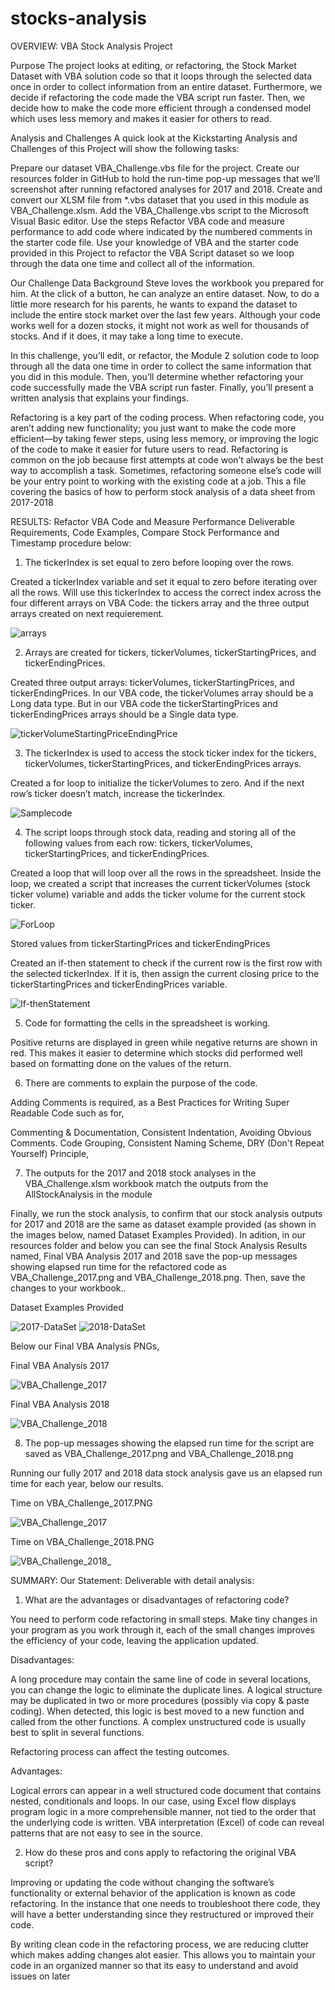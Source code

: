 # stocks-analysis
OVERVIEW: VBA Stock Analysis Project

Purpose
The project looks at editing, or refactoring, the Stock Market Dataset with VBA solution code so that it loops through the selected  data once in order to collect information from an entire dataset. Furthermore, we decide if refactoring the code made the VBA script run faster. Then, we decide how to make the code more efficient through a condensed model which uses less memory and makes it easier for others to read.

Analysis and Challenges
A quick look at the Kickstarting Analysis and Challenges of this Project will show the following tasks:

Prepare our dataset VBA_Challenge.vbs file for the project.
Create our resources folder in GitHub to hold the run-time pop-up messages that we’ll screenshot after running refactored analyses for 2017 and 2018.
Create and convert our XLSM file from *.vbs dataset that you used in this module as VBA_Challenge.xlsm.
Add the VBA_Challenge.vbs script to the Microsoft Visual Basic editor.
Use the steps Refactor VBA code and measure performance to add code where indicated by the numbered comments in the starter code file.
Use your knowledge of VBA and the starter code provided in this Project to refactor the VBA Script dataset so we loop through the data one time and collect all of the information.

Our Challenge Data Background
Steve loves the workbook you prepared for him. At the click of a button, he can analyze an entire dataset. Now, to do a little more research for his parents, he wants to expand the dataset to include the entire stock market over the last few years. Although your code works well for a dozen stocks, it might not work as well for thousands of stocks. And if it does, it may take a long time to execute.

In this challenge, you’ll edit, or refactor, the Module 2 solution code to loop through all the data one time in order to collect the same information that you did in this module. Then, you’ll determine whether refactoring your code successfully made the VBA script run faster. Finally, you’ll present a written analysis that explains your findings.

Refactoring is a key part of the coding process. When refactoring code, you aren’t adding new functionality; you just want to make the code more efficient—by taking fewer steps, using less memory, or improving the logic of the code to make it easier for future users to read. Refactoring is common on the job because first attempts at code won’t always be the best way to accomplish a task. Sometimes, refactoring someone else’s code will be your entry point to working with the existing code at a job.
This a file covering the basics of how to perform stock analysis of a data sheet from 2017-2018

RESULTS: Refactor VBA Code and Measure Performance
Deliverable Requirements, Code Examples, Compare Stock Performance and Timestamp procedure below:
1. The tickerIndex is set equal to zero before looping over the rows.

Created a tickerIndex variable and set it equal to zero before iterating over all the rows. Will use this tickerIndex to access the correct index across the four different arrays on VBA Code: the tickers array and the three output arrays created on next requierement.

![arrays](https://user-images.githubusercontent.com/111712209/189548460-a254abec-fe3f-472a-b98c-dd0cc2eb8154.png)


2. Arrays are created for tickers, tickerVolumes, tickerStartingPrices, and tickerEndingPrices.

Created three output arrays: tickerVolumes, tickerStartingPrices, and tickerEndingPrices. In our VBA code, the tickerVolumes array should be a Long data type. But in our VBA code the tickerStartingPrices and tickerEndingPrices arrays should be a Single data type.

![tickerVolumeStartingPriceEndingPrice](https://user-images.githubusercontent.com/111712209/189548472-456cce3b-c7e1-4e91-8154-b77d51bc64e8.png)


3. The tickerIndex is used to access the stock ticker index for the tickers, tickerVolumes, tickerStartingPrices, and tickerEndingPrices arrays.

Created a for loop to initialize the tickerVolumes to zero. And if the next row’s ticker doesn’t match, increase the tickerIndex.

![Samplecode](https://user-images.githubusercontent.com/111712209/189547369-47804552-c810-4766-aa1d-455eec30e68e.png)


4. The script loops through stock data, reading and storing all of the following values from each row: tickers, tickerVolumes, tickerStartingPrices, and tickerEndingPrices.

Created a loop that will loop over all the rows in the spreadsheet. Inside the loop, we created a script that increases the current tickerVolumes (stock ticker volume) variable and adds the ticker volume for the current stock ticker.

![ForLoop](https://user-images.githubusercontent.com/111712209/189547457-c7f3a9fb-10e6-44b9-8f6e-3f05a4c1dad6.png)


Stored values from tickerStartingPrices and tickerEndingPrices

Created an if-then statement to check if the current row is the first row with the selected tickerIndex. If it is, then assign the current closing price to the tickerStartingPrices and tickerEndingPrices variable.

![If-thenStatement](https://user-images.githubusercontent.com/111712209/189547605-ea7226d3-8ac1-4efb-b684-d2df4d982da1.png)


5. Code for formatting the cells in the spreadsheet is working.

Positive returns are displayed in green while negative returns are shown in red. This makes it easier to determine which stocks did performed well based on formatting done on the values of the return.

6. There are comments to explain the purpose of the code.

Adding Comments is required, as a Best Practices for Writing Super Readable Code such as for,

Commenting & Documentation,
Consistent Indentation,
Avoiding Obvious Comments.
Code Grouping,
Consistent Naming Scheme,
DRY (Don't Repeat Yourself) Principle,

7. The outputs for the 2017 and 2018 stock analyses in the VBA_Challenge.xlsm workbook match the outputs from the AllStockAnalysis in the module

Finally, we run the stock analysis, to confirm that our stock analysis outputs for 2017 and 2018 are the same as dataset example provided (as shown in the images below, named Dataset Examples Provided). In adition, in our resources folder and below you can see the final Stock Analysis Results named, Final VBA Analysis 2017 and 2018 save the pop-up messages showing elapsed run time for the refactored code as VBA_Challenge_2017.png and VBA_Challenge_2018.png. Then, save the changes to your workbook..

Dataset Examples Provided


![2017-DataSet](https://user-images.githubusercontent.com/111712209/189547670-75d0a9b2-92f9-44fc-bc83-d243a5d000f1.png)
![2018-DataSet](https://user-images.githubusercontent.com/111712209/189547675-20c2dd17-0c7d-47c8-993f-1c7b215342dc.png)

Below our Final VBA Analysis PNGs,

Final VBA Analysis 2017

![VBA_Challenge_2017](https://user-images.githubusercontent.com/111712209/189548504-1a537928-a6b8-4580-832c-66c2028aa7cc.png)



Final VBA Analysis 2018

![VBA_Challenge_2018](https://user-images.githubusercontent.com/111712209/189548521-868ff94e-ffef-4636-86fe-45b63b804588.png)


8. The pop-up messages showing the elapsed run time for the script are saved as VBA_Challenge_2017.png and VBA_Challenge_2018.png

Running our fully 2017 and 2018 data stock analysis gave us an elapsed run time for each year, below our results.

Time on VBA_Challenge_2017.PNG

![VBA_Challenge_2017](https://user-images.githubusercontent.com/111712209/189547764-6b580306-f5d1-4390-a474-b39399c71db0.jpg)


Time on VBA_Challenge_2018.PNG

![VBA_Challenge_2018_](https://user-images.githubusercontent.com/111712209/189547770-b4a041db-acbb-4835-bcb9-447bbaa51ffd.png)


SUMMARY: Our Statement:
Deliverable with detail analysis:
1. What are the advantages or disadvantages of refactoring code?

You need to perform code refactoring in small steps. Make tiny changes in your program as you work through it, each of the small changes improves the efficiency of your code, leaving the application updated.

Disadvantages:

A long procedure may contain the same line of code in several locations, you can change the logic to eliminate the duplicate lines.
A logical structure may be duplicated in two or more procedures (possibly via copy & paste coding). When detected, this logic is best moved to a new function and called from the other functions.
A complex unstructured code is usually best to split in several functions.

Refactoring process can affect the testing outcomes.

Advantages:

Logical errors can appear in a well structured code document that contains nested, conditionals and loops.
In our case, using Excel flow displays program logic in a more comprehensible manner, not tied to the order that the underlying code is written.
VBA interpretation (Excel) of code can reveal patterns that are not easy to see in the source.

2. How do these pros and cons apply to refactoring the original VBA script?

Improving or updating the code without changing the software’s functionality or external behavior of the application is known as code refactoring. In the instance that one needs to troubleshoot there code, they will have a better understanding since they restructured or improved their code. 

By writing clean code in the refactoring process, we are reducing clutter which makes adding changes alot easier. This allows you to maintain your code in an organized manner so that its easy to understand and avoid issues on later
